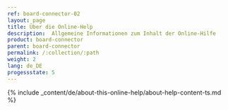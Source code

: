 ```yaml
---
ref: board-connector-02
layout: page
title: Über die Online-Help
description:  Allgemeine Informationen zum Inhalt der Online-Hilfe
product: board-connector
parent: board-connector
permalink: /:collection/:path
weight: 2
lang: de_DE
progessstate: 5
---
```


{% include _content/de/about-this-online-help/about-help-content-ts.md %} 

